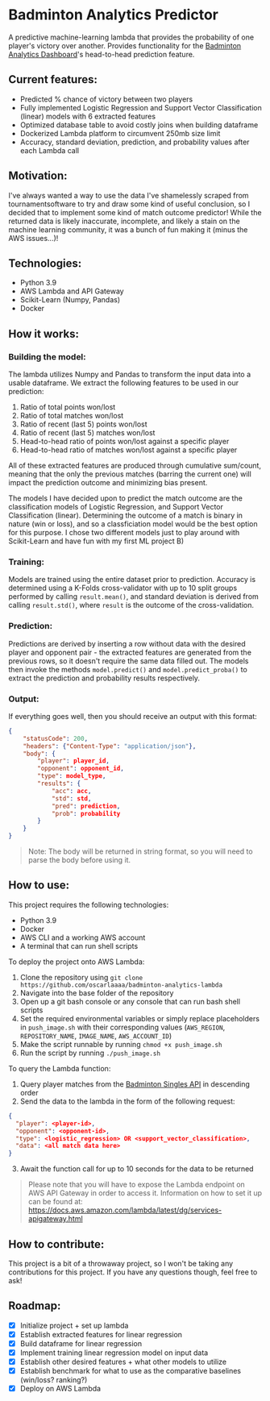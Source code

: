 # Badminton Analytics Predictor
A predictive machine-learning lambda that provides the probability of one player's victory over another. Provides functionality for the [Badminton Analytics Dashboard](https://github.com/oscarlaaaa/badminton-analytics/)'s head-to-head prediction feature.

## Current features:
- Predicted % chance of victory between two players
- Fully implemented Logistic Regression and Support Vector Classification (linear) models with 6 extracted features
- Optimized database table to avoid costly joins when building dataframe
- Dockerized Lambda platform to circumvent 250mb size limit
- Accuracy, standard deviation, prediction, and probability values after each Lambda call

## Motivation:
I've always wanted a way to use the data I've shamelessly scraped from tournamentsoftware to try and draw some kind of useful conclusion, so I decided that to implement some kind of match outcome predictor! While the returned data is likely inaccurate, incomplete, and likely a stain on the machine learning community, it was a bunch of fun making it (minus the AWS issues...)!

## Technologies:
- Python 3.9
- AWS Lambda and API Gateway
- Scikit-Learn (Numpy, Pandas)
- Docker

## How it works:
### __Building the model__:
The lambda utilizes Numpy and Pandas to transform the input data into a usable dataframe. We extract the following features to be used in our prediction:

1. Ratio of total points won/lost
2. Ratio of total matches won/lost
3. Ratio of recent (last 5) points won/lost
4. Ratio of recent (last 5) matches won/lost
5. Head-to-head ratio of points won/lost against a specific player
6. Head-to-head ratio of matches won/lost against a specific player

All of these extracted features are produced through cumulative sum/count, meaning that the only the previous matches (barring the current one) will impact the prediction outcome and minimizing bias present.

The models I have decided upon to predict the match outcome are the classification models of Logistic Regression, and Support Vector Classification (linear). Determining the outcome of a match is binary in nature (win or loss), and so a classficiation model would be the best option for this purpose. I chose two different models just to play around with Scikit-Learn and have fun with my first ML project B)

### __Training__:
Models are trained using the entire dataset prior to prediction. Accuracy is determined using a K-Folds cross-validator with up to 10 split groups performed by calling ```result.mean()```, and standard deviation is derived from calling ```result.std()```, where ```result``` is the outcome of the cross-validation.

### __Prediction__:
Predictions are derived by inserting a row without data with the desired player and opponent pair - the extracted features are generated from the previous rows, so it doesn't require the same data filled out. The models then invoke the methods ```model.predict()``` and ```model.predict_proba()``` to extract the prediction and probability results respectively.

### __Output__:
If everything goes well, then you should receive an output with this format:

```JSON
{
    "statusCode": 200,
    "headers": {"Content-Type": "application/json"},
    "body": { 
        "player": player_id, 
        "opponent": opponent_id, 
        "type": model_type, 
        "results": {
            "acc": acc, 
            "std": std, 
            "pred": prediction, 
            "prob": probability
        }
    }
}
```
>Note: The body will be returned in string format, so you will need to parse the body before using it.


## How to use:
This project requires the following technologies:
- Python 3.9
- Docker
- AWS CLI and a working AWS account
- A terminal that can run shell scripts

To deploy the project onto AWS Lambda:
1. Clone the repository using ```git clone https://github.com/oscarlaaaa/badminton-analytics-lambda```
2. Navigate into the base folder of the repository
3. Open up a git bash console or any console that can run bash shell scripts
4. Set the required environmental variables or simply replace placeholders in ```push_image.sh``` with their corresponding values (```AWS_REGION```,  ```REPOSITORY_NAME```,  ```IMAGE_NAME```,  ```AWS_ACCOUNT_ID```)
5. Make the script runnable by running ```chmod +x push_image.sh```
6. Run the script by running ```./push_image.sh```

To query the Lambda function:
1. Query player matches from the [Badminton Singles API](https://api.badminton-api.com) in descending order
2. Send the data to the lambda in the form of the following request:
```json
{
  "player": <player-id>,
  "opponent": <opponent-id>,
  "type": <logistic_regression> OR <support_vector_classification>,
  "data": <all match data here>
}
```
3. Await the function call for up to 10 seconds for the data to be returned

>Please note that you will have to expose the Lambda endpoint on AWS API Gateway in order to access it. Information on how to set it up can be found at: https://docs.aws.amazon.com/lambda/latest/dg/services-apigateway.html

## How to contribute:
This project is a bit of a throwaway project, so I won't be taking any contributions for this project. If you have any questions though, feel free to ask!

## Roadmap:
- [x] Initialize project + set up lambda
- [x] Establish extracted features for linear regression
- [x] Build dataframe for linear regression
- [x] Implement training linear regression model on input data
- [x] Establish other desired features + what other models to utilize
- [x] Establish benchmark for what to use as the comparative baselines (win/loss? ranking?)
- [x] Deploy on AWS Lambda
